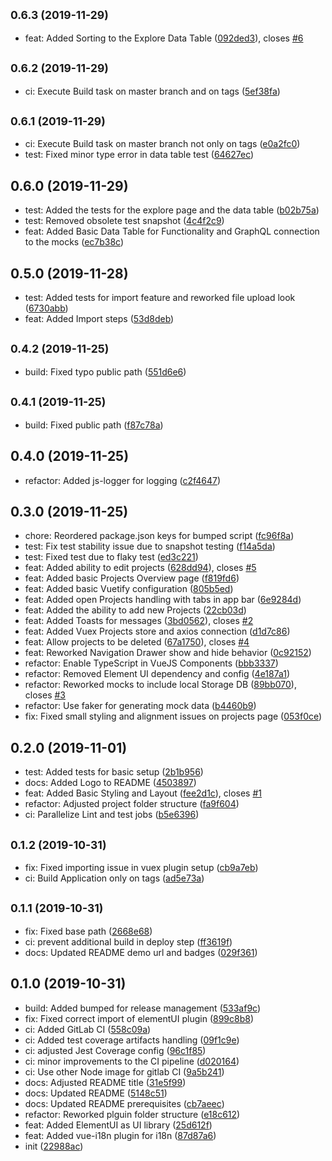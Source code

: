 ## <small>0.6.3 (2019-11-29)</small>

* feat: Added Sorting to the Explore Data Table ([092ded3](https://gitlab.com/citegraph/frontend/commit/092ded3)), closes [#6](https://gitlab.com/citegraph/frontend/issues/6)



## <small>0.6.2 (2019-11-29)</small>

* ci: Execute Build task on master branch and on tags ([5ef38fa](https://gitlab.com/citegraph/frontend/commit/5ef38fa))



## <small>0.6.1 (2019-11-29)</small>

* ci: Execute Build task on master branch not only on tags ([e0a2fc0](https://gitlab.com/citegraph/frontend/commit/e0a2fc0))
* test: Fixed minor type error in data table test ([64627ec](https://gitlab.com/citegraph/frontend/commit/64627ec))



## 0.6.0 (2019-11-29)

* test: Added the tests for the explore page and the data table ([b02b75a](https://gitlab.com/citegraph/frontend/commit/b02b75a))
* test: Removed obsolete test snapshot ([4c4f2c9](https://gitlab.com/citegraph/frontend/commit/4c4f2c9))
* feat: Added Basic Data Table for Functionality and GraphQL connection to the mocks ([ec7b38c](https://gitlab.com/citegraph/frontend/commit/ec7b38c))



## 0.5.0 (2019-11-28)

* test: Added tests for import feature and reworked file upload look ([6730abb](https://gitlab.com/citegraph/frontend/commit/6730abb))
* feat: Added Import steps ([53d8deb](https://gitlab.com/citegraph/frontend/commit/53d8deb))



## <small>0.4.2 (2019-11-25)</small>

* build: Fixed typo public path ([551d6e6](https://gitlab.com/citegraph/frontend/commit/551d6e6))



## <small>0.4.1 (2019-11-25)</small>

* build: Fixed public path ([f87c78a](https://gitlab.com/citegraph/frontend/commit/f87c78a))



## 0.4.0 (2019-11-25)

* refactor: Added js-logger for logging ([c2f4647](https://gitlab.com/citegraph/frontend/commit/c2f4647))



## 0.3.0 (2019-11-25)

* chore: Reordered package.json keys for bumped script ([fc96f8a](https://gitlab.com/citegraph/frontend/commit/fc96f8a))
* test: Fix test stability issue due to snapshot testing ([f14a5da](https://gitlab.com/citegraph/frontend/commit/f14a5da))
* test: Fixed test due to flaky test ([ed3c221](https://gitlab.com/citegraph/frontend/commit/ed3c221))
* feat: Added ability to edit projects ([628dd94](https://gitlab.com/citegraph/frontend/commit/628dd94)), closes [#5](https://gitlab.com/citegraph/frontend/issues/5)
* feat: Added basic Projects Overview page ([f819fd6](https://gitlab.com/citegraph/frontend/commit/f819fd6))
* feat: Added basic Vuetify configuration ([805b5ed](https://gitlab.com/citegraph/frontend/commit/805b5ed))
* feat: Added open Projects handling with tabs in app bar ([6e9284d](https://gitlab.com/citegraph/frontend/commit/6e9284d))
* feat: Added the ability to add new Projects ([22cb03d](https://gitlab.com/citegraph/frontend/commit/22cb03d))
* feat: Added Toasts for messages ([3bd0562](https://gitlab.com/citegraph/frontend/commit/3bd0562)), closes [#2](https://gitlab.com/citegraph/frontend/issues/2)
* feat: Added Vuex Projects store and axios connection ([d1d7c86](https://gitlab.com/citegraph/frontend/commit/d1d7c86))
* feat: Allow projects to be deleted ([67a1750](https://gitlab.com/citegraph/frontend/commit/67a1750)), closes [#4](https://gitlab.com/citegraph/frontend/issues/4)
* feat: Reworked Navigation Drawer show and hide behavior ([0c92152](https://gitlab.com/citegraph/frontend/commit/0c92152))
* refactor: Enable TypeScript in VueJS Components ([bbb3337](https://gitlab.com/citegraph/frontend/commit/bbb3337))
* refactor: Removed Element UI dependency and config ([4e187a1](https://gitlab.com/citegraph/frontend/commit/4e187a1))
* refactor: Reworked mocks to include local Storage DB ([89bb070](https://gitlab.com/citegraph/frontend/commit/89bb070)), closes [#3](https://gitlab.com/citegraph/frontend/issues/3)
* refactor: Use faker for generating mock data ([b4460b9](https://gitlab.com/citegraph/frontend/commit/b4460b9))
* fix: Fixed small styling and alignment issues on projects page ([053f0ce](https://gitlab.com/citegraph/frontend/commit/053f0ce))



## 0.2.0 (2019-11-01)

* test: Added tests for basic setup ([2b1b956](https://gitlab.com/citegraph/frontend/commit/2b1b956))
* docs: Added Logo to README ([4503897](https://gitlab.com/citegraph/frontend/commit/4503897))
* feat: Added Basic Styling and Layout ([fee2d1c](https://gitlab.com/citegraph/frontend/commit/fee2d1c)), closes [#1](https://gitlab.com/citegraph/frontend/issues/1)
* refactor: Adjusted project folder structure ([fa9f604](https://gitlab.com/citegraph/frontend/commit/fa9f604))
* ci: Parallelize Lint and test jobs ([b5e6396](https://gitlab.com/citegraph/frontend/commit/b5e6396))



## <small>0.1.2 (2019-10-31)</small>

* fix: Fixed importing issue in vuex plugin setup ([cb9a7eb](https://gitlab.com/citegraph/frontend/commit/cb9a7eb))
* ci: Build Application only on tags ([ad5e73a](https://gitlab.com/citegraph/frontend/commit/ad5e73a))



## <small>0.1.1 (2019-10-31)</small>

* fix: Fixed base path ([2668e68](https://gitlab.com/citegraph/frontend/commit/2668e68))
* ci: prevent additional build in deploy step ([ff3619f](https://gitlab.com/citegraph/frontend/commit/ff3619f))
* docs: Updated README demo url and badges ([029f361](https://gitlab.com/citegraph/frontend/commit/029f361))



## 0.1.0 (2019-10-31)

* build: Added bumped for release management ([533af9c](https://gitlab.com/citegraph/frontend/commit/533af9c))
* fix: Fixed correct import of elementUI plugin ([899c8b8](https://gitlab.com/citegraph/frontend/commit/899c8b8))
* ci: Added GitLab CI ([558c09a](https://gitlab.com/citegraph/frontend/commit/558c09a))
* ci: Added test coverage artifacts handling ([09f1c9e](https://gitlab.com/citegraph/frontend/commit/09f1c9e))
* ci: adjusted Jest Coverage config ([96c1f85](https://gitlab.com/citegraph/frontend/commit/96c1f85))
* ci: minor improvements to the CI pipeline ([d020164](https://gitlab.com/citegraph/frontend/commit/d020164))
* ci: Use other Node image for gitlab CI ([9a5b241](https://gitlab.com/citegraph/frontend/commit/9a5b241))
* docs: Adjusted README title ([31e5f99](https://gitlab.com/citegraph/frontend/commit/31e5f99))
* docs: Updated README ([5148c51](https://gitlab.com/citegraph/frontend/commit/5148c51))
* docs: Updated README prerequisites ([cb7aeec](https://gitlab.com/citegraph/frontend/commit/cb7aeec))
* refactor: Reworked plguin folder structure ([e18c612](https://gitlab.com/citegraph/frontend/commit/e18c612))
* feat: Added ElementUI as UI library ([25d612f](https://gitlab.com/citegraph/frontend/commit/25d612f))
* feat: Added vue-i18n plugin for i18n ([87d87a6](https://gitlab.com/citegraph/frontend/commit/87d87a6))
* init ([22988ac](https://gitlab.com/citegraph/frontend/commit/22988ac))



